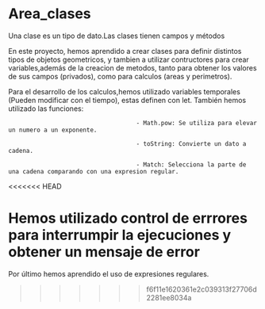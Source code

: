 # Area_clases

Una clase es un tipo de dato.Las clases tienen campos y métodos

En este proyecto, hemos aprendido a crear clases para definir distintos tipos de objetos geometricos, 
y tambien a  utilizar contructores para crear variables,además de la creacion de metodos, 
tanto para obtener los valores de sus campos (privados), como para calculos (areas y perimetros).

Para el desarrollo de los calculos,hemos utilizado variables temporales (Pueden modificar con el tiempo), estas definen con let.
También hemos utilizado las funciones:
                                        
                                        - Math.pow: Se utiliza para elevar un numero a un exponente.

                                        - toString: Convierte un dato a cadena.

                                        - Match: Selecciona la parte de una cadena comparando con una expresion regular.

<<<<<<< HEAD


                        
Hemos utilizado control de errrores para interrumpir la ejecuciones y obtener un mensaje de error
=======
Por último hemos aprendido el uso de expresiones regulares.
>>>>>>> f6f11e1620361e2c039313f27706d2281ee8034a
